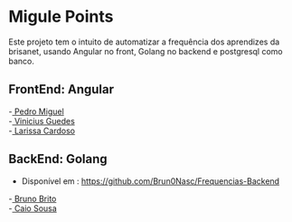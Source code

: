 # Migule Points

Este projeto tem o intuito de automatizar a frequência dos aprendizes da brisanet, usando Angular no front, Golang no backend e postgresql como banco.

## FrontEnd: Angular
 
<div>-<a href="https://github.com/PedroMiguel7"> Pedro Miguel </a></div> 
<div>-<a href="https://github.com/VinicciusSantos"> Vinicius Guedes</a></div>
<div>-<a href="https://github.com/larissacard"> Larissa Cardoso</a></div>

## BackEnd: Golang

- Disponível em : https://github.com/Brun0Nasc/Frequencias-Backend


<div>-<a href="https://github.com/Brun0Nasc"> Bruno Brito </a> </div>
<div>-<a href="https://github.com/caiosousaf"> Caio Sousa </a> </div>

 
